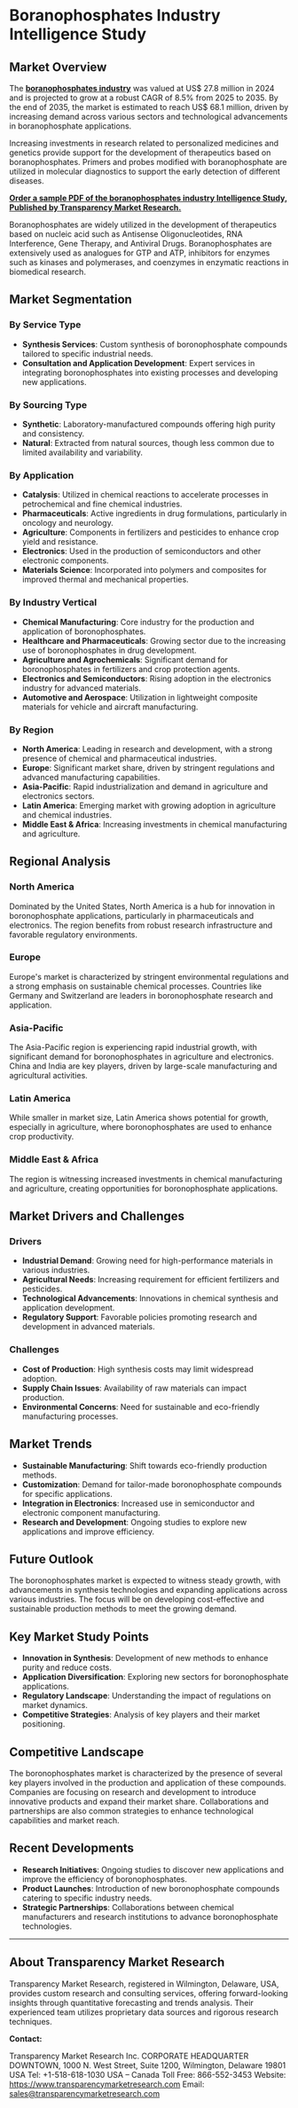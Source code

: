 
# Boranophosphates Industry Intelligence Study

## Market Overview

The [**boranophosphates industry**](https://www.transparencymarketresearch.com/boranophosphates-market.html) was valued at US$ 27.8 million in 2024 and is projected to grow at a robust CAGR of 8.5% from 2025 to 2035. By the end of 2035, the market is estimated to reach US$ 68.1 million, driven by increasing demand across various sectors and technological advancements in boranophosphate applications.

Increasing investments in research related to personalized medicines and genetics provide support for the development of therapeutics based on boranophosphates. Primers and probes modified with boranophosphate are utilized in molecular diagnostics to support the early detection of different diseases.

[**Order a sample PDF of the boranophosphates industry Intelligence Study, Published by Transparency Market Research.**](https://www.transparencymarketresearch.com/sample/sample.php?flag=S&rep_id=86607)

Boranophosphates are widely utilized in the development of therapeutics based on nucleic acid such as Antisense Oligonucleotides, RNA Interference, Gene Therapy, and Antiviral Drugs. Boranophosphates are extensively used as analogues for GTP and ATP, inhibitors for enzymes such as kinases and polymerases, and coenzymes in enzymatic reactions in biomedical research.

## Market Segmentation

### By Service Type
- **Synthesis Services**: Custom synthesis of boronophosphate compounds tailored to specific industrial needs.
- **Consultation and Application Development**: Expert services in integrating boronophosphates into existing processes and developing new applications.

### By Sourcing Type
- **Synthetic**: Laboratory-manufactured compounds offering high purity and consistency.
- **Natural**: Extracted from natural sources, though less common due to limited availability and variability.

### By Application
- **Catalysis**: Utilized in chemical reactions to accelerate processes in petrochemical and fine chemical industries.
- **Pharmaceuticals**: Active ingredients in drug formulations, particularly in oncology and neurology.
- **Agriculture**: Components in fertilizers and pesticides to enhance crop yield and resistance.
- **Electronics**: Used in the production of semiconductors and other electronic components.
- **Materials Science**: Incorporated into polymers and composites for improved thermal and mechanical properties.

### By Industry Vertical
- **Chemical Manufacturing**: Core industry for the production and application of boronophosphates.
- **Healthcare and Pharmaceuticals**: Growing sector due to the increasing use of boronophosphates in drug development.
- **Agriculture and Agrochemicals**: Significant demand for boronophosphates in fertilizers and crop protection agents.
- **Electronics and Semiconductors**: Rising adoption in the electronics industry for advanced materials.
- **Automotive and Aerospace**: Utilization in lightweight composite materials for vehicle and aircraft manufacturing.

### By Region
- **North America**: Leading in research and development, with a strong presence of chemical and pharmaceutical industries.
- **Europe**: Significant market share, driven by stringent regulations and advanced manufacturing capabilities.
- **Asia-Pacific**: Rapid industrialization and demand in agriculture and electronics sectors.
- **Latin America**: Emerging market with growing adoption in agriculture and chemical industries.
- **Middle East & Africa**: Increasing investments in chemical manufacturing and agriculture.

## Regional Analysis

### North America
Dominated by the United States, North America is a hub for innovation in boronophosphate applications, particularly in pharmaceuticals and electronics. The region benefits from robust research infrastructure and favorable regulatory environments.

### Europe
Europe's market is characterized by stringent environmental regulations and a strong emphasis on sustainable chemical processes. Countries like Germany and Switzerland are leaders in boronophosphate research and application.

### Asia-Pacific
The Asia-Pacific region is experiencing rapid industrial growth, with significant demand for boronophosphates in agriculture and electronics. China and India are key players, driven by large-scale manufacturing and agricultural activities.

### Latin America
While smaller in market size, Latin America shows potential for growth, especially in agriculture, where boronophosphates are used to enhance crop productivity.

### Middle East & Africa
The region is witnessing increased investments in chemical manufacturing and agriculture, creating opportunities for boronophosphate applications.

## Market Drivers and Challenges

### Drivers
- **Industrial Demand**: Growing need for high-performance materials in various industries.
- **Agricultural Needs**: Increasing requirement for efficient fertilizers and pesticides.
- **Technological Advancements**: Innovations in chemical synthesis and application development.
- **Regulatory Support**: Favorable policies promoting research and development in advanced materials.

### Challenges
- **Cost of Production**: High synthesis costs may limit widespread adoption.
- **Supply Chain Issues**: Availability of raw materials can impact production.
- **Environmental Concerns**: Need for sustainable and eco-friendly manufacturing processes.

## Market Trends
- **Sustainable Manufacturing**: Shift towards eco-friendly production methods.
- **Customization**: Demand for tailor-made boronophosphate compounds for specific applications.
- **Integration in Electronics**: Increased use in semiconductor and electronic component manufacturing.
- **Research and Development**: Ongoing studies to explore new applications and improve efficiency.

## Future Outlook
The boronophosphates market is expected to witness steady growth, with advancements in synthesis technologies and expanding applications across various industries. The focus will be on developing cost-effective and sustainable production methods to meet the growing demand.

## Key Market Study Points
- **Innovation in Synthesis**: Development of new methods to enhance purity and reduce costs.
- **Application Diversification**: Exploring new sectors for boronophosphate applications.
- **Regulatory Landscape**: Understanding the impact of regulations on market dynamics.
- **Competitive Strategies**: Analysis of key players and their market positioning.

## Competitive Landscape
The boronophosphates market is characterized by the presence of several key players involved in the production and application of these compounds. Companies are focusing on research and development to introduce innovative products and expand their market share. Collaborations and partnerships are also common strategies to enhance technological capabilities and market reach.

## Recent Developments
- **Research Initiatives**: Ongoing studies to discover new applications and improve the efficiency of boronophosphates.
- **Product Launches**: Introduction of new boronophosphate compounds catering to specific industry needs.
- **Strategic Partnerships**: Collaborations between chemical manufacturers and research institutions to advance boronophosphate technologies.

---

## About Transparency Market Research

Transparency Market Research, registered in Wilmington, Delaware, USA, provides custom research and consulting services, offering forward-looking insights through quantitative forecasting and trends analysis. Their experienced team utilizes proprietary data sources and rigorous research techniques.

**Contact:**

Transparency Market Research Inc.
CORPORATE HEADQUARTER DOWNTOWN,
1000 N. West Street,
Suite 1200, Wilmington, Delaware 19801 USA
Tel: +1-518-618-1030
USA – Canada Toll Free: 866-552-3453
Website: https://www.transparencymarketresearch.com
Email: sales@transparencymarketresearch.com






